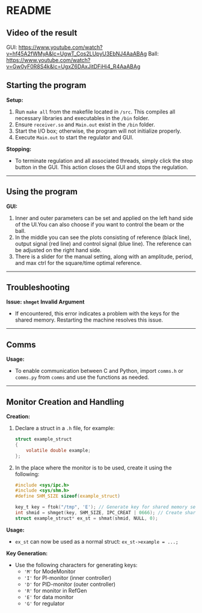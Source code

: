 # README

## Video of the result
GUI: https://www.youtube.com/watch?v=hf45A2fWMyA&lc=UgwT_Cos2LUpyU3EbNJ4AaABAg
Ball: https://www.youtube.com/watch?v=Gw0yF0R8S4k&lc=UgxZ6DAxJitDFiHi4_R4AaABAg

## Starting the program

**Setup:**
1. Run `make all` from the makefile located in `/src`. This compiles all necessary libraries and executables in the `/bin` folder.
2. Ensure `receiver.so` and `Main.out` exist in the `/bin` folder.
3. Start the I/O box; otherwise, the program will not initialize properly.
4. Execute `Main.out` to start the regulator and GUI.

**Stopping:**
- To terminate regulation and all associated threads, simply click the stop button in the GUI. This action closes the GUI and stops the regulation.

---

## Using the program

**GUI:**
1. Inner and outer parameters can be set and applied on the left hand side of the UI.You can also choose if you want to control the beam or the ball. 
2. In the middle you can see the plots consisting of reference (black line), output signal (red line) and control signal (blue line). The reference can be adjusted on the right hand side. 
3. There is a slider for the manual setting, along with an amplitude, period, and max ctrl for the square/time optimal reference. 

---

## Troubleshooting

**Issue: `shmget` Invalid Argument**
- If encountered, this error indicates a problem with the keys for the shared memory. Restarting the machine resolves this issue.

---

## Comms

**Usage:**
- To enable communication between C and Python, import `comms.h` or `comms.py` from `comms` and use the functions as needed.

---

## Monitor Creation and Handling

**Creation:**
1. Declare a struct in a `.h` file, for example:

    ```c
    struct example_struct
    {
        volatile double example;
    };
    ```

2. In the place where the monitor is to be used, create it using the following:

    ```c
    #include <sys/ipc.h>
    #include <sys/shm.h>
    #define SHM_SIZE sizeof(example_struct)

    key_t key = ftok("/tmp", 'E'); // Generate key for shared memory segment
    int shmid = shmget(key, SHM_SIZE, IPC_CREAT | 0666); // Create shared memory with appropriate permission
    struct example_struct* ex_st = shmat(shmid, NULL, 0);
    ```

**Usage:**
- `ex_st` can now be used as a normal struct: `ex_st->example = ...;`

**Key Generation:**
- Use the following characters for generating keys:
  - `'M'` for ModeMonitor
  - `'I'` for PI-monitor (inner controller)
  - `'D'` for PID-monitor (outer controller)
  - `'R'` for monitor in RefGen
  - `'E'` for data monitor
  - `'G'` for regulator

